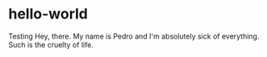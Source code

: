 # hello-world
Testing
Hey, there. My name is Pedro and I'm absolutely sick of everything.
Such is the cruelty of life.
